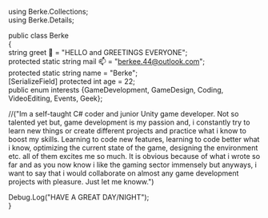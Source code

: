 using Berke.Collections;                                                                               
using Berke.Details;

public class Berke                           
{                                   
  string greet 👋 = "HELLO and GREETINGS EVERYONE";                  
  protected static string mail 📫 =  "berkee.44@outlook.com";                          
  protected static string name = "Berke";                                   
  [SerializeField] protected int age = 22;                                    
  public enum interests {GameDevelopment, GameDesign, Coding, VideoEditing, Events, Geek};                         
  
  //("Im a self-taught C# coder and junior Unity game developer. Not so talented yet but, game development is my passion and, i constantly try to learn new things or create different projects and practice what i know to boost my skills. Learning to code new features, learning to code better what i know, optimizing the current state of the game, designing the environment etc. all of them excites me so much. 
  It is obvious because of what i wrote so far and as you now know i like the gaming sector immensely but anyways, i want to say that i would collaborate on almost any game development projects with pleasure. Just let me knoww.")      
  
  Debug.Log("HAVE A GREAT DAY/NIGHT");      
}
<!---
Ciywi/Ciywi is a ✨ special ✨ repository because its `README.md` (this file) appears on your GitHub profile.
You can click the Preview link to take a look at your changes.
--->
